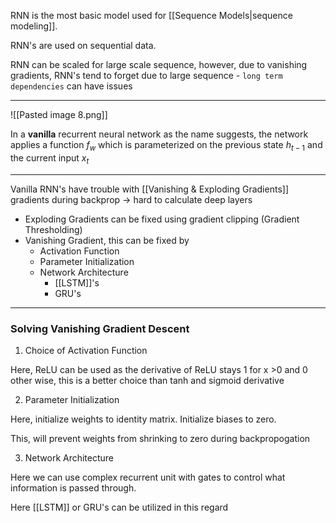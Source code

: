 RNN is the most basic model used for [[Sequence Models|sequence modeling]].

RNN's are used on sequential data.

RNN can be scaled for large scale sequence, however, due to vanishing gradients, RNN's tend to forget due to large sequence - `long term dependencies` can have issues

---
![[Pasted image 8.png]]

In a **vanilla** recurrent neural network as the name suggests, the network applies a function $f_w$ which is parameterized on the previous state $h_{t-1}$ and the current input $x_t$  

---

Vanilla RNN's have trouble with [[Vanishing & Exploding Gradients]] gradients during backprop -> hard to calculate deep layers
- Exploding Gradients can be fixed using gradient clipping (Gradient Thresholding)
- Vanishing Gradient, this can be fixed by 
	- Activation Function
	- Parameter Initialization
	- Network Architecture
		- [[LSTM]]'s 
		- GRU's

---

### Solving Vanishing Gradient Descent  

1. Choice of Activation Function

Here, ReLU can be used as the derivative of ReLU stays 1 for x >0 and 0 other wise, this is a better choice than tanh and sigmoid derivative

2. Parameter Initialization

Here, initialize weights to identity matrix.
Initialize biases to zero.

This, will prevent weights from shrinking to zero during backpropogation

3. Network Architecture

Here we can use complex recurrent unit with gates to control what information is passed through.

Here [[LSTM]] or GRU's  can be utilized in this regard